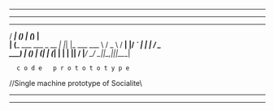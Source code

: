 
*******************************************
*******************************************
   _____            _       _ _ _       
  / ____|          (_)     | (_) |      
 | (___   ___   ___ _  __ _| |_| |_ ___ 
  \___ \ / _ \ / __| |/ _` | | | __/ _ \
  ____) | (_) | (__| | (_| | | | ||  __/
 |_____/ \___/ \___|_|\__,_|_|_|\__\___|
 
      c o d e   p r o t o t o t y p e


 //Single machine prototype of Socialite\\

*******************************************
*******************************************
